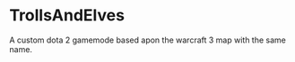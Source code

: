 TrollsAndElves
==============

A custom dota 2 gamemode based apon the warcraft 3 map with the same name.
